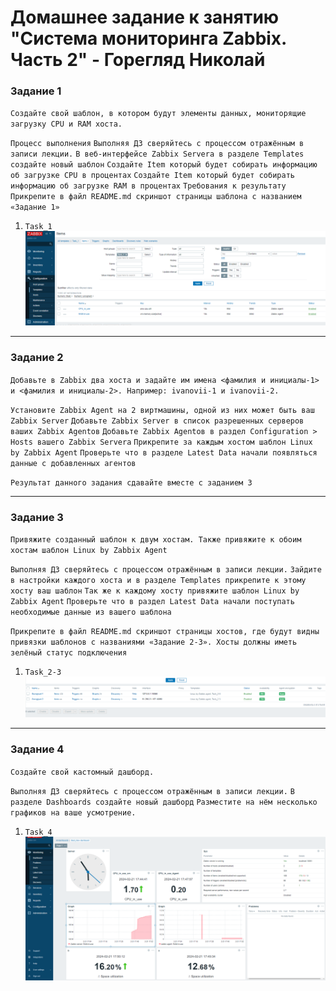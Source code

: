 # Домашнее задание к занятию "Система мониторинга Zabbix. Часть 2" - Горегляд Николай

### Задание 1
`Создайте свой шаблон, в котором будут элементы данных, мониторящие загрузку CPU и RAM хоста.`

`Процесс выполнения`
`Выполняя ДЗ сверяйтесь с процессом отражённым в записи лекции.`
`В веб-интерфейсе Zabbix Servera в разделе Templates создайте новый шаблон`
`Создайте Item который будет собирать информацию об загрузке CPU в процентах`
`Создайте Item который будет собирать информацию об загрузке RAM в процентах`
`Требования к результату`
` Прикрепите в файл README.md скриншот страницы шаблона с названием «Задание 1»`

1. `Task_1`
   ![Task](https://github.com/nick-mp/zabbix2-hw/blob/main/Task_1.png)

---

### Задание 2

`Добавьте в Zabbix два хоста и задайте им имена <фамилия и инициалы-1> и <фамилия и инициалы-2>. Например: ivanovii-1 и ivanovii-2.`

`Установите Zabbix Agent на 2 виртмашины, одной из них может быть ваш Zabbix Server`
`Добавьте Zabbix Server в список разрешенных серверов ваших Zabbix Agentов`
`Добавьте Zabbix Agentов в раздел Configuration > Hosts вашего Zabbix Servera`
`Прикрепите за каждым хостом шаблон Linux by Zabbix Agent`
`Проверьте что в разделе Latest Data начали появляться данные с добавленных агентов`

`Результат данного задания сдавайте вместе с заданием 3`

---
### Задание 3

`Привяжите созданный шаблон к двум хостам. Также привяжите к обоим хостам шаблон Linux by Zabbix Agent`

`Выполняя ДЗ сверяйтесь с процессом отражённым в записи лекции.`
`Зайдите в настройки каждого хоста и в разделе Templates прикрепите к этому хосту ваш шаблон`
`Так же к каждому хосту привяжите шаблон Linux by Zabbix Agent`
`Проверьте что в раздел Latest Data начали поступать необходимые данные из вашего шаблона`

`Прикрепите в файл README.md скриншот страницы хостов, где будут видны привязки шаблонов с названиями «Задание 2-3». Хосты должны иметь зелёный статус подключения`

1. `Task_2-3`
   ![Task](https://github.com/nick-mp/zabbix2-hw/blob/main/Task_2-3.png)


---

### Задание 4

`Создайте свой кастомный дашборд.`

`Выполняя ДЗ сверяйтесь с процессом отражённым в записи лекции.`
`В разделе Dashboards создайте новый дашборд`
`Разместите на нём несколько графиков на ваше усмотрение.`
1. `Task_4`
   ![Task](https://github.com/nick-mp/zabbix2-hw/blob/main/Task_4.png)

